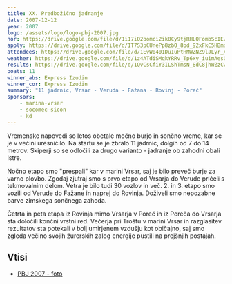 ```yaml
---
title: XX. Predbožično jadranje
date: 2007-12-12
year: 2007
logo: /assets/logo/logo-pbj-2007.jpg
nor: https://drive.google.com/file/d/1i17iO2bomci2ik0Cy9tjRHLQFombScIE/view?usp=sharing
apply: https://drive.google.com/file/d/1T7S3pCUnePp8zbO_8pd_92xFkC5HBmdZ/view?usp=sharing
attendees: https://drive.google.com/file/d/1EvW0401DuIuPtHMWZNZ9lJLyr_AtYQW5/view?usp=sharing
weather: https://drive.google.com/file/d/1z4ATdiSMqkYRRv_Tp6xy_iuimAesOOXp/view?usp=sharing
results: https://drive.google.com/file/d/1QvCsCfiY3ILShTmsN_8dC8jhWZzCWx9a/view?usp=sharing
boats: 11
winner_abs: Express Izudin
winner_cor: Express Izudin
summary: "11 jadrnic, Vrsar - Veruda - Fažana - Rovinj - Poreč"
sponsors:
    - marina-vrsar
    - socomec-sicon
    - kd
---
```


Vremenske napovedi so letos obetale močno burjo in sončno vreme, kar se je v večini uresničilo. Na startu se je zbralo 11 jadrnic, dolgih od 7 do 14 metrov. Skiperji so se odločili za drugo varianto - jadranje ob zahodni obali Istre.

Nočno etapo smo "prespali" kar v marini Vrsar, saj je bilo preveč burje za varno plovbo. Zgodaj zjutraj smo s prvo etapo od Vrsarja do Verude pričeli s tekmovalnim delom. Vetra je bilo tudi 30 vozlov in več. 2. in 3. etapo smo vozili od Verude do Fažane in naprej do Rovinja. Doživeli smo nepozabne barve zimskega sončnega zahoda.

Četrta in peta etapa iz Rovinja mimo Vrsarja v Poreč in iz Poreča do Vrsarja sta določili končni vrstni red. Večerja pri Troštu v marini Vrsar in razglasitev rezultatov sta potekali v bolj umirjenem vzdušju kot običajno, saj smo zgleda večino svojih žurerskih zalog energije pustili na prejšnjih postajah.

## Vtisi
 - [PBJ 2007 - foto](https://photos.app.goo.gl/F3hvhqTc4uiRG8nv9)
